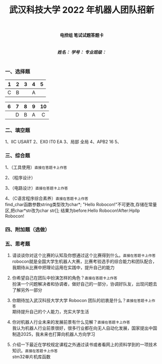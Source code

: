 # <center> 武汉科技大学 2022 年机器人团队招新<center/><br>
#### <center> 电控组 笔试试题答题卡<center/><br>
##### <center>姓名：	学号：	专业班级：<center/><br>
### 一、选择题<br>
|     1     |     2     |     3     |     4     |     5     |
|  :-----:  |  :-----:  |  :-----:  |  :-----:  |  :-----:  |
|     C     |    B      |           |     A     |           |

|     6     |     7     |     8     |     9     |    10     |
|  :-----:  |  :-----:  |  :-----:  |  :-----:  |  :-----:  |
|           |     D     |      B    |    A      |      C    |

### 二、填空题<br>
1、IIC USART
2、EX0 IT0 EA
3、局部 全局
4、APB2 16
5、
### 三、综合题<br>
1、（工具使用）`直接在答题卡上作答`<br>

2、（程序设计）<br>

3、（电路设计）`直接在答题卡上作答`<br>

4、（C语言程序综合素养）`直接在答题卡上作答`<br>
find_char函数参数string类型改为char*;
"Hello Robocon!"不可更改,存储在常量区,把char*str改为char str[];
结果为before:Hello Robocon!After:Hpllp Robocon!
### 四、附加题（选做）<br>


### 五、思考题
1.	请谈谈你对这个比赛的认知及你想通过这个比赛得到什么。`直接在答题卡上作答`<br>
robocon就是全国大学生机器人大赛，比赛考验选手的综合能力和团队配合，我期待从比赛中把理论运用在实践中，提升自己的能力

2.	你希望自己在团队中扮演怎样的角色？`直接在答题卡上作答`<br>
扮演一个问题解决者和协调者，做好自己的一部分，协调好队友，出现问题去了解另外一部分

3.	你期待加入武汉科技大学大学 Robocon 团队的初衷是什么？`直接在答题卡上作答`<br>
期待提升自己的个人能力，充实大学生活
  
4.	你对机器人行业未来的发展前景有什么见解？`直接在答题卡上作答`<br>
我认为机器人行业前景很好，很多行业都在向无人自动化发展，国家提出中国制造2025，我未来也打算向机器人方向学习

5.	介绍一下最近在学校规定课程之外通过读书或者看网上的资料学到的一项技术知识。`直接在答题卡上作答`<br>
stm32单片机库函数






